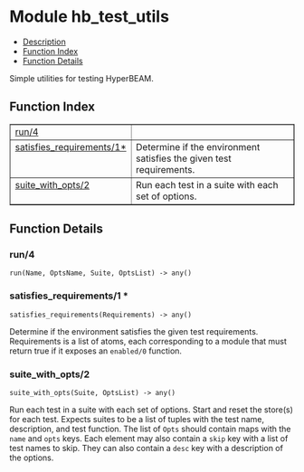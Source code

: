 

# Module hb_test_utils
* [Description](#description)
* [Function Index](#index)
* [Function Details](#functions)

Simple utilities for testing HyperBEAM.

<a name="index"></a>

## Function Index


<table width="100%" border="1" cellspacing="0" cellpadding="2" summary="function index"><tr><td valign="top"><a href="#run-4">run/4</a></td><td></td></tr><tr><td valign="top"><a href="#satisfies_requirements-1">satisfies_requirements/1*</a></td><td>Determine if the environment satisfies the given test requirements.</td></tr><tr><td valign="top"><a href="#suite_with_opts-2">suite_with_opts/2</a></td><td>Run each test in a suite with each set of options.</td></tr></table>


<a name="functions"></a>

## Function Details

<a name="run-4"></a>

### run/4

`run(Name, OptsName, Suite, OptsList) -> any()`

<a name="satisfies_requirements-1"></a>

### satisfies_requirements/1 *

`satisfies_requirements(Requirements) -> any()`

Determine if the environment satisfies the given test requirements.
Requirements is a list of atoms, each corresponding to a module that must
return true if it exposes an `enabled/0` function.

<a name="suite_with_opts-2"></a>

### suite_with_opts/2

`suite_with_opts(Suite, OptsList) -> any()`

Run each test in a suite with each set of options. Start and reset
the store(s) for each test. Expects suites to be a list of tuples with
the test name, description, and test function.
The list of `Opts` should contain maps with the `name` and `opts` keys.
Each element may also contain a `skip` key with a list of test names to skip.
They can also contain a `desc` key with a description of the options.

